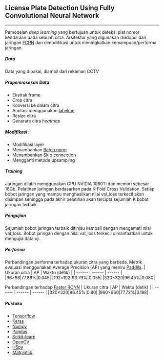 ## License Plate Detection Using Fully Convolutional Neural Network
---
Pemodelan _deep learning_ yang bertujuan untuk  deteksi plat nomor kendaraan pada sebuah citra. Arsitektur yang digunakan diadopsi dari jaringan [FCRN](https://www.tandfonline.com/doi/abs/10.1080/21681163.2016.1149104) dan dimodifikasi untuk meningkatkan kemampuan/performa jaringan.

##### Data
Data yang dipakai, diambil dari rekaman CCTV

##### Prapemrosesan Data
- Ekstrak frame
- Crop citra
- Konversi ke dalam citra
- Anotasi menggunakan [labelme](https://github.com/wkentaro/labelme)
- Resize citra
- Generate citra _heatmap_

##### Modifikasi :
- Modifikasi layer
- Menambahkan [Batch norm](https://arxiv.org/abs/1502.03167)
- Menambahkan [Skip connection](https://arxiv.org/abs/1505.04597)
- Mengganti metode upsampling

##### Training
Jaringan dilatih menggunakan GPU NVIDIA 1080Ti dan memori sebesar 16Gb. Pelatihan jaringan berdasarkan pada K-Fold Cross Validation. Setiap bobot jaringan yang mampu menghasilkan nilai val_loss terkecil akan disimpan sehingga pada akhir pelatihan akan tercipta sejumlah K bobot jaringan terbaik. 

##### Pengujian
Sejumlah bobot jaringan terbaik ditinjau kembali dengan mengamati nilai val_loss. Bobot jaringan dengan nilai val_loss terkecil dimanfaatkan untuk mengujia data uji.

##### Performa
Perbandingan performa terhadap ukuran citra yang berbeda. Metrik evaluasi menggunakan Average Precision (AP) yang meniru [Paddila](https://github.com/rafaelpadilla/Object-Detection-Metrics).
| Ukuran citra | AP | Waktu (detik) |
| ------ | ------ | ------ |
|96⁡×⁡96|77.86%|0.045|
|192⁡×192|93.79%|0.055|
|320⁡×320|96.45%|0.080|

Perbandingan terhadap [Faster RCNN](https://arxiv.org/abs/1506.01497)
| Ukuran citra | AP | Waktu (detik) |
| ------ | ------ | ------ |
|320⁡×⁡320|96.45%|0.80|
|960⁡×960|77.72%|3.198|

##### Pustaka
- [Tensorflow](https://www.tensorflow.org/)
- [Keras](https://keras.io/)
- [Numpy](https://numpy.org/)
- [Pandas](https://pandas.pydata.org/)
- [Scikit-learn](https://scikit-learn.org/stable/)
- [OpenCV](https://opencv.org/)
- [H5py](https://www.h5py.org/)
- [Matplotlib](https://matplotlib.org/)